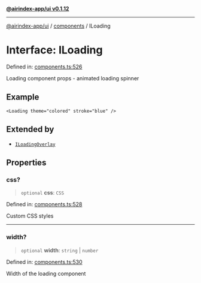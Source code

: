 [**@airindex-app/ui v0.1.12**](../../README.md)

***

[@airindex-app/ui](../../README.md) / [components](../README.md) / ILoading

# Interface: ILoading

Defined in: [components.ts:526](https://github.com/airindex-app/ui/blob/44c2ff1163e9f47e185bc913a5043dd88c81b2b7/src/types/components.ts#L526)

Loading component props - animated loading spinner

## Example

```tsx
<Loading theme="colored" stroke="blue" />
```

## Extended by

- [`ILoadingOverlay`](ILoadingOverlay.md)

## Properties

### css?

> `optional` **css**: `CSS`

Defined in: [components.ts:528](https://github.com/airindex-app/ui/blob/44c2ff1163e9f47e185bc913a5043dd88c81b2b7/src/types/components.ts#L528)

Custom CSS styles

***

### width?

> `optional` **width**: `string` \| `number`

Defined in: [components.ts:530](https://github.com/airindex-app/ui/blob/44c2ff1163e9f47e185bc913a5043dd88c81b2b7/src/types/components.ts#L530)

Width of the loading component
